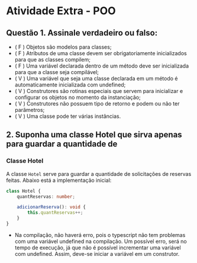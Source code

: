 # Atividade Extra - POO

## Questão 1. Assinale verdadeiro ou falso:
- ( F ) Objetos são modelos para classes;
- ( F ) Atributos de uma classe devem ser obrigatoriamente inicializados para que as
classes compilem;
- ( F ) Uma variável declarada dentro de um método deve ser inicializada para que a
classe seja compilável;
- ( V ) Uma variável que seja uma classe declarada em um método é automaticamente
inicializada com undefined;
- ( V ) Construtores são rotinas especiais que servem para inicializar e configurar os
objetos no momento da instanciação;
- ( V ) Construtores não possuem tipo de retorno e podem ou não ter parâmetros;
- ( V ) Uma classe pode ter várias instâncias.

## 2. Suponha uma classe Hotel que sirva apenas para guardar a quantidade de
### Classe Hotel

A classe `Hotel` serve para guardar a quantidade de solicitações de reservas feitas. Abaixo está a implementação inicial:

```typescript
class Hotel {
    quantReservas: number;

    adicionarReserva(): void {
        this.quantReservas++;
    }
}
```
- Na compilação, não haverá erro, pois o typescript não tem problemas com uma variável undefined na compilação. Um possível erro, será no tempo de execução, já que não é possível incrementar uma variável com undefined. Assim, deve-se iniciar a variável em um construtor.
